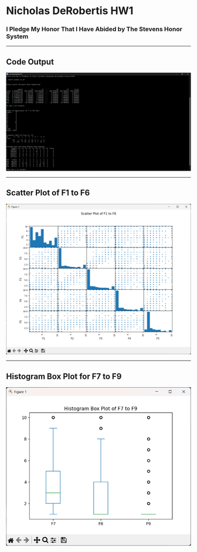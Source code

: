 # Nicholas DeRobertis HW1
### I Pledge My Honor That I Have Abided by The Stevens Honor System

---

## Code Output
![Image](/Images/HW1.png)

---

## Scatter Plot of F1 to F6
![Image](/Images/ScatterPlotF1-F6.png)

---

## Histogram Box Plot for F7 to F9
![Image](/Images/HistogramBoxPlotF7-F9.png)
